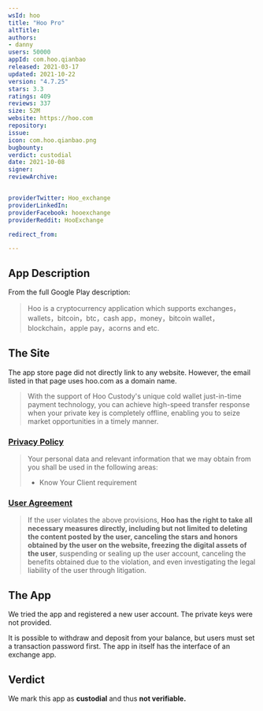 ```yaml
---
wsId: hoo
title: "Hoo Pro"
altTitle: 
authors:
- danny
users: 50000
appId: com.hoo.qianbao
released: 2021-03-17
updated: 2021-10-22
version: "4.7.25"
stars: 3.3
ratings: 409
reviews: 337
size: 52M
website: https://hoo.com
repository: 
issue: 
icon: com.hoo.qianbao.png
bugbounty: 
verdict: custodial
date: 2021-10-08
signer: 
reviewArchive:


providerTwitter: Hoo_exchange
providerLinkedIn: 
providerFacebook: hooexchange
providerReddit: HooExchange

redirect_from:

---
```



## App Description
From the full Google Play description:

> Hoo is a cryptocurrency application which supports exchanges，wallets，bitcoin，btc，cash app，money，bitcoin wallet，blockchain，apple pay，acorns and etc.

## The Site

The app store page did not directly link to any website. However, the email listed in that page uses hoo.com as a domain name.

> With the support of Hoo Custody's unique cold wallet just-in-time payment technology, you can achieve high-speed transfer response when your private key is completely offline, enabling you to seize market opportunities in a timely manner.

### [Privacy Policy](https://help.hoo.ac/hc/en-us/articles/360038254972-Privacy-Policy)
> Your personal data and relevant information that we may obtain from you shall be used in the following areas:  
> - Know Your Client requirement

### [User Agreement](https://help.hoo.ac/hc/en-us/articles/360029242212)
>  If the user violates the above provisions, **Hoo has the right to take all necessary measures directly, including but not limited to deleting the content posted by the user, canceling the stars and honors obtained by the user on the website, freezing the digital assets of the user**, suspending or sealing up the user account, canceling the benefits obtained due to the violation, and even investigating the legal liability of the user through litigation.

## The App
We tried the app and registered a new user account. The private keys were not provided. 

It is possible to withdraw and deposit from your balance, but users must set a transaction password first. The app in itself has the interface of an exchange app.

## Verdict
We mark this app as **custodial** and thus **not verifiable.**
